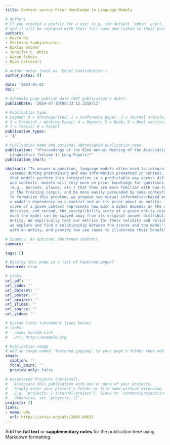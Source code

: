 ```yaml
---
title: Context versus Prior Knowledge in Language Models

# Authors
# If you created a profile for a user (e.g. the default `admin` user), write the username (folder name) here
# and it will be replaced with their full name and linked to their profile.
authors:
- Kevin Du
- Vésteinn Snæbjarnarson
- Niklas Stoehr
- Jennifer C. White
- Aaron Schein
- Ryan Cotterell

# Author notes (such as 'Equal Contribution')
author_notes: []

date: '2024-01-01'
doi: ''

# Schedule page publish date (NOT publication's date).
publishDate: '2024-07-10T09:33:12.331871Z'

# Publication type.
# Legend: 0 = Uncategorized; 1 = Conference paper; 2 = Journal article;
# 3 = Preprint / Working Paper; 4 = Report; 5 = Book; 6 = Book section;
# 7 = Thesis; 8 = Patent
publication_types:
- '1'

# Publication name and optional abbreviated publication name.
publication: '*Proceedings of the 62nd Annual Meeting of the Association for Computational
  Linguistics (Volume 1: Long Papers)*'
publication_short: ''

abstract: "To answer a question, language models often need to integrate prior knowledge
  learned during pretraining and new information presented in context. We hypothesize
  that models perform this integration in a predictable way across different questions
  and contexts: models will rely more on prior knowledge for questions about entities
  (e.g., persons, places, etc.) that they are more familiar with due to higher exposure
  in the training corpus, and be more easily persuaded by some contexts than others.
  To formalize this problem, we propose two mutual information-based metrics to measure
  a model's dependency on a context and on its prior about an entity: first, the persuasion
  score of a given context represents how much a model depends on the context in its
  decision, and second, the susceptibility score of a given entity represents how
  much the model can be swayed away from its original answer distribution about an
  entity. We empirically test our metrics for their validity and reliability. Finally,
  we explore and find a relationship between the scores and the model's expected familiarity
  with an entity, and provide two use cases to illustrate their benefits."

# Summary. An optional shortened abstract.
summary: ''

tags: []

# Display this page in a list of Featured pages?
featured: true

# Links
url_pdf: ''
url_code: ''
url_dataset: ''
url_poster: ''
url_project: ''
url_slides: ''
url_source: ''
url_video: ''

# Custom links (uncomment lines below)
# links:
# - name: Custom Link
#   url: http://example.org

# Publication image
# Add an image named `featured.jpg/png` to your page's folder then add a caption below.
image:
  caption: ''
  focal_point: ''
  preview_only: false

# Associated Projects (optional).
#   Associate this publication with one or more of your projects.
#   Simply enter your project's folder or file name without extension.
#   E.g. `projects: ['internal-project']` links to `content/project/internal-project/index.md`.
#   Otherwise, set `projects: []`.
projects: []
links:
- name: URL
  url: https://arxiv.org/abs/2404.04633
---
```


Add the **full text** or **supplementary notes** for the publication here using Markdown formatting.
